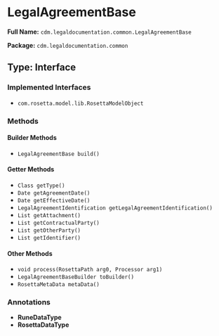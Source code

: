 # LegalAgreementBase

**Full Name:** `cdm.legaldocumentation.common.LegalAgreementBase`

**Package:** `cdm.legaldocumentation.common`

## Type: Interface

### Implemented Interfaces

- `com.rosetta.model.lib.RosettaModelObject`

### Methods

#### Builder Methods

- `LegalAgreementBase build()`

#### Getter Methods

- `Class getType()`
- `Date getAgreementDate()`
- `Date getEffectiveDate()`
- `LegalAgreementIdentification getLegalAgreementIdentification()`
- `List getAttachment()`
- `List getContractualParty()`
- `List getOtherParty()`
- `List getIdentifier()`

#### Other Methods

- `void process(RosettaPath arg0, Processor arg1)`
- `LegalAgreementBaseBuilder toBuilder()`
- `RosettaMetaData metaData()`

### Annotations

- **RuneDataType**
- **RosettaDataType**

